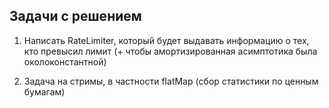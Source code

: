 ## Задачи с решением

1. Написать RateLimiter, который будет выдавать информацию о тех, кто превысил лимит (+ чтобы амортизированная асимптотика была околоконстантной)

2. Задача на стримы, в частности flatMap (сбор статистики по ценным бумагам)